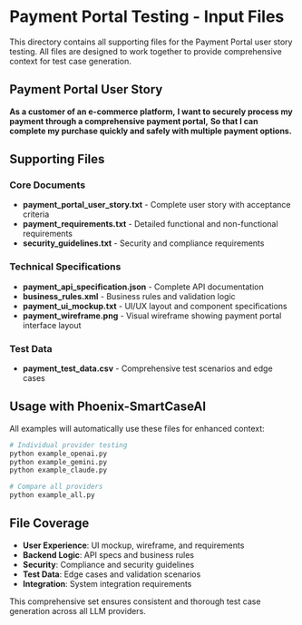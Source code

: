 # Payment Portal Testing - Input Files

This directory contains all supporting files for the Payment Portal user story testing.
All files are designed to work together to provide comprehensive context for test case generation.

## Payment Portal User Story

**As a customer of an e-commerce platform,**
**I want to securely process my payment through a comprehensive payment portal,**
**So that I can complete my purchase quickly and safely with multiple payment options.**

## Supporting Files

### Core Documents
- **payment_portal_user_story.txt** - Complete user story with acceptance criteria
- **payment_requirements.txt** - Detailed functional and non-functional requirements
- **security_guidelines.txt** - Security and compliance requirements

### Technical Specifications  
- **payment_api_specification.json** - Complete API documentation
- **business_rules.xml** - Business rules and validation logic
- **payment_ui_mockup.txt** - UI/UX layout and component specifications
- **payment_wireframe.png** - Visual wireframe showing payment portal interface layout

### Test Data
- **payment_test_data.csv** - Comprehensive test scenarios and edge cases

## Usage with Phoenix-SmartCaseAI

All examples will automatically use these files for enhanced context:

```bash
# Individual provider testing
python example_openai.py
python example_gemini.py  
python example_claude.py

# Compare all providers
python example_all.py
```

## File Coverage

- **User Experience**: UI mockup, wireframe, and requirements
- **Backend Logic**: API specs and business rules  
- **Security**: Compliance and security guidelines
- **Test Data**: Edge cases and validation scenarios
- **Integration**: System integration requirements

This comprehensive set ensures consistent and thorough test case generation across all LLM providers.